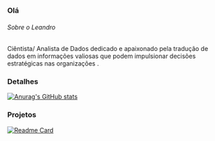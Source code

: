 ### Olá


###### Sobre o Leandro
Ciêntista/ Analista de Dados dedicado e apaixonado pela tradução de dados em informações valiosas que podem impulsionar decisões estratégicas nas organizações .


### Detalhes

[![Anurag's GitHub stats](https://github-readme-stats.vercel.app/api?username=leandrofassis)](https://github.com/anuraghazra/github-readme-stats)

### Projetos

[![Readme Card](https://github-readme-stats.vercel.app/api/pin/?username=leandrofassis&repo=github-readme-stats)](https://github.com/anuraghazra/github-readme-stats)

